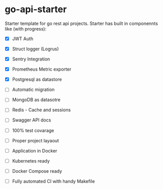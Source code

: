 # go-api-starter

Starter template for go rest api projects.
Starter has built in componennts like (with progress):
- [x] JWT Auth
- [x] Struct logger (Logrus)
- [x] Sentry Integration
- [x] Prometheus Metric exporter
- [x] Postgresql as datastore
- [ ] Automatic migration
- [ ] MongoDB as datasotre
- [ ] Redis - Cache and sessions
- [ ] Swagger API docs
- [ ] 100% test covarage
- [ ] Proper project layaout
- [ ] Application in Docker
- [ ] Kubernetes ready
- [ ] Docker Compose ready
- [ ] Fully automated CI with handy Makefile

